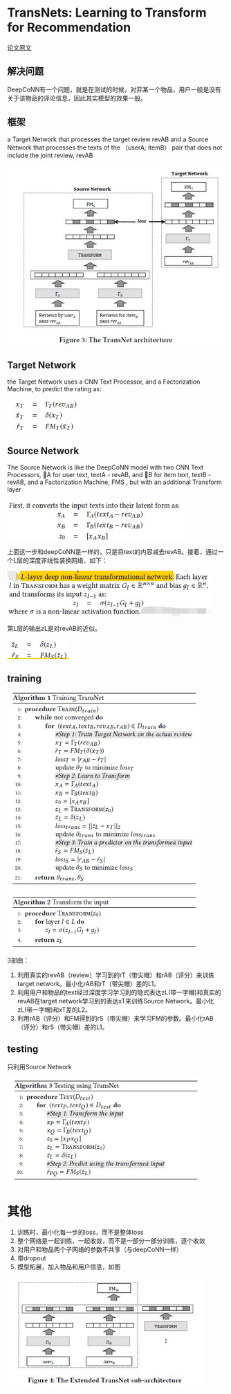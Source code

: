 # TransNets: Learning to Transform for Recommendation

[论文原文]()

## 解决问题

DeepCoNN有一个问题，就是在测试的时候，对弈某一个物品，用户一般是没有关于该物品的评论信息，因此其实模型的效果一般。

## 框架

a Target Network that processes the target review revAB and a Source Network that processes the texts of the （userA; itemB） pair that does not include the joint review, revAB

![](res/transnet.jpg)

## Target Network

the Target Network uses a CNN Text Processor, and a Factorization Machine, to predict the rating as:

![](res/137.jpg)

## Source Network

The Source Network is like the DeepCoNN model with two CNN Text Processors, 􀀀A for user text, textA - revAB, and 􀀀B for item text, textB - revAB, and a Factorization Machine, FMS , but with an additional Transform layer

![](res/138.jpg)

上面这一步和deepCoNN是一样的，只是将text的内容减去revAB。接着，通过一个L层的深度非线性装换网络，如下：

![](res/139.jpg)

第L层的输出zL是对revAB的近似。

![](res/140.jpg)

## training

![](res/141.jpg)

3部曲：

1. 利用真实的revAB（review）学习到的rT（带尖帽）和rAB（评分）来训练target network。最小化rAB和rT（带尖帽）差的L1。
2. 利用用户和物品的text经过深度学习学习到的隐式表达zL(带一字帽)和真实的revAB在target network学习到的表达xT来训练Source Network。最小化zL(带一字帽)和xT差的L2。
3. 利用rAB（评分）和FM得到的rS（带尖帽）来学习FM的参数。最小化rAB（评分）和rS（带尖帽）差的L1。

## testing

只利用Source Network

![](res/142.jpg)

# 其他

1. 训练时，最小化每一步的loss，而不是整体loss
2. 整个网络是一起训练，一起收敛，而不是一部分一部分训练，逐个收敛
3. 对用户和物品两个子网络的参数不共享（与deepCoNN一样）
4. 带dropout
5. 模型拓展，加入物品和用户信息，如图

![](res/143.jpg)






